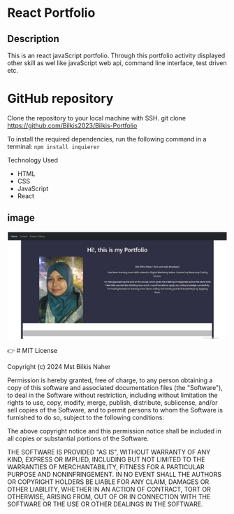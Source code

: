 # React Portfolio

## Description

This is an react javaScript portfolio. Through this portfolio activity displayed other skill as wel like javaScript web api, command line interface, test driven etc.





# GitHub repository
Clone the repository to your local machine with SSH.
git clone https://github.com/Bilkis2023/Bilkis-Portfolio

To install the required dependencies, run the following command in a terminal:
`npm install inquierer`


Technology Used

- HTML
- CSS
- JavaScript
- React

## image

![screenShot](./myapp/public/assets/code-images/Pfimage.jpg)






   :point_right: # MIT License

Copyright (c) 2024  Mst Bilkis Naher

Permission is hereby granted, free of charge, to any person obtaining a copy
of this software and associated documentation files (the "Software"), to deal
in the Software without restriction, including without limitation the rights
to use, copy, modify, merge, publish, distribute, sublicense, and/or sell
copies of the Software, and to permit persons to whom the Software is
furnished to do so, subject to the following conditions:

The above copyright notice and this permission notice shall be included in all
copies or substantial portions of the Software.

THE SOFTWARE IS PROVIDED "AS IS", WITHOUT WARRANTY OF ANY KIND, EXPRESS OR
IMPLIED, INCLUDING BUT NOT LIMITED TO THE WARRANTIES OF MERCHANTABILITY,
FITNESS FOR A PARTICULAR PURPOSE AND NONINFRINGEMENT. IN NO EVENT SHALL THE
AUTHORS OR COPYRIGHT HOLDERS BE LIABLE FOR ANY CLAIM, DAMAGES OR OTHER
LIABILITY, WHETHER IN AN ACTION OF CONTRACT, TORT OR OTHERWISE, ARISING FROM,
OUT OF OR IN CONNECTION WITH THE SOFTWARE OR THE USE OR OTHER DEALINGS IN THE
SOFTWARE.
